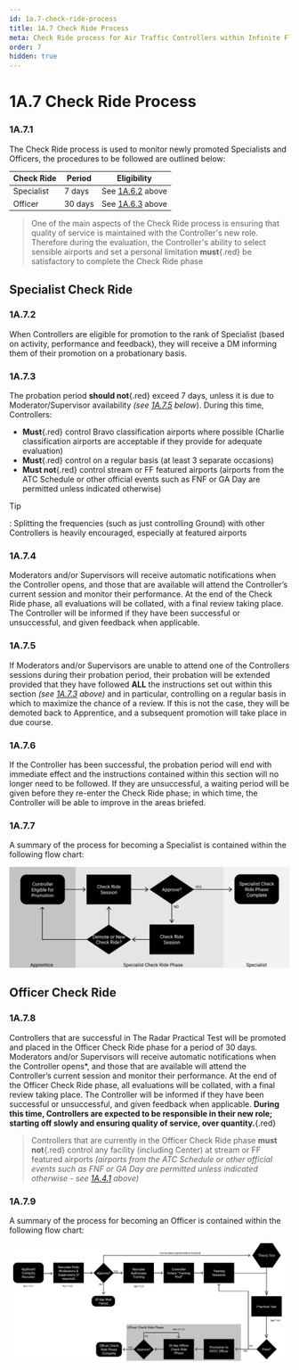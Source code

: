 ```yaml
---
id: 1a.7-check-ride-process
title: 1A.7 Check Ride Process
meta: Check Ride process for Air Traffic Controllers within Infinite Flight.
order: 7
hidden: true
---
```


# 1A.7  Check Ride Process



### 1A.7.1

The Check Ride process is used to monitor newly promoted Specialists and Officers, the procedures to be followed are outlined below:



| Check Ride | Period  | Eligibility                                                  |
| ---------- | ------- | ------------------------------------------------------------ |
| Specialist | 7 days  | See [1A.6.2](/guide/atc-manual/1a.-administration/1a.6-rank-structure#1a.6.2) above |
| Officer    | 30 days | See [1A.6.3](/guide/atc-manual/1a.-administration/1a.6-rank-structure#1a.6.3) above |



> One of the main aspects of the Check Ride process is ensuring that quality of service is maintained with the Controller's new role. Therefore during the evaluation, the Controller's ability to select sensible airports and set a personal limitation **must**{.red} be satisfactory to complete the Check Ride phase



## Specialist Check Ride 



### 1A.7.2

When Controllers are eligible for promotion to the rank of Specialist (based on activity, performance and feedback), they will receive a DM informing them of their promotion on a probationary basis.



### 1A.7.3

The probation period **should not**{.red} exceed 7 days, unless it is due to Moderator/Supervisor availability *(see [1A.7.5](/guide/atc-manual/1a.-administration/1a.7-check-ride-process#1a.7.5) below*). During this time, Controllers:

 -    **Must**{.red} control Bravo classification airports where possible (Charlie classification airports are acceptable if they provide for adequate evaluation)
 -    **Must**{.red} control on a regular basis (at least 3 separate occasions)
 -    **Must not**{.red} control stream or FF featured airports (airports from the ATC Schedule or other official events such as FNF or GA Day are permitted unless indicated otherwise)



Tip

: Splitting the frequencies (such as just controlling Ground) with other Controllers is heavily encouraged, especially at featured airports 



### 1A.7.4

Moderators and/or Supervisors will receive automatic notifications when the Controller opens, and those that are available will attend the Controller’s current session and monitor their performance. At the end of the Check Ride phase, all evaluations will be collated, with a final review taking place. The Controller will be informed if they have been successful or unsuccessful, and given feedback when applicable.



### 1A.7.5

If Moderators and/or Supervisors are unable to attend one of the Controllers sessions during their probation period, their probation will be extended provided that they have followed **ALL** the instructions set out within this section *(see [1A.7.3](/guide/atc-manual/1a.-administration/1a.7-check-ride-process#1a.7.3) above)* and in particular, controlling on a regular basis in which to maximize the chance of a review. If this is not the case, they will be demoted back to Apprentice, and a subsequent promotion will take place in due course.



### 1A.7.6

If the Controller has been successful, the probation period will end with immediate effect and the instructions contained within this section will no longer need to be followed. If they are unsuccessful, a waiting period will be given before they re-enter the Check Ride phase; in which time, the Controller will be able to improve in the areas briefed.

 

### 1A.7.7

A summary of the process for becoming a Specialist is contained within the following flow chart:



![Image 1A.7.7.1 - Promotion to Specialist Flowchart ](_images/manual/graphics/atc-specialist.svg)



## Officer Check Ride

 

### 1A.7.8

Controllers that are successful in The Radar Practical Test will be promoted and placed in the Officer Check Ride phase for a period of 30 days. Moderators and/or Supervisors will receive automatic notifications when the Controller opens*, and those that are available will attend the Controller’s current session and monitor their performance. At the end of the Officer Check Ride phase, all evaluations will be collated, with a final review taking place. The Controller will be informed if they have been successful or unsuccessful, and given feedback when applicable. **During this time, Controllers are expected to be responsible in their new role; starting off slowly and ensuring quality of service, over quantity.**{.red}



> Controllers that are currently in the Officer Check Ride phase **must not**{.red} control any facility (including Center) at stream or FF featured airports *(airports from the ATC Schedule or other official events such as FNF or GA Day are permitted unless indicated otherwise - see [1A.4.1](/guide/atc-manual/1a.-administration/1a.4-airport-selection#1a.4.1) above)*



### 1A.7.9

A summary of the process for becoming an Officer is contained within the following flow chart:


![Image 7.4.8.1 - Promotion to Officer Flowchart](_images/manual/graphics/atc-recruitment.svg)